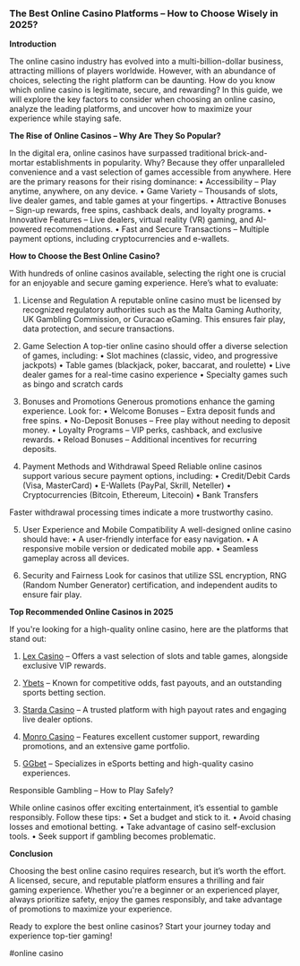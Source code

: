 ### The Best Online Casino Platforms – How to Choose Wisely in 2025?

**Introduction**

The online casino industry has evolved into a multi-billion-dollar business, attracting millions of players worldwide. However, with an abundance of choices, selecting the right platform can be daunting. How do you know which online casino is legitimate, secure, and rewarding? In this guide, we will explore the key factors to consider when choosing an online casino, analyze the leading platforms, and uncover how to maximize your experience while staying safe.

**The Rise of Online Casinos – Why Are They So Popular?**

In the digital era, online casinos have surpassed traditional brick-and-mortar establishments in popularity. Why? Because they offer unparalleled convenience and a vast selection of games accessible from anywhere. Here are the primary reasons for their rising dominance:
•	Accessibility – Play anytime, anywhere, on any device.
•	Game Variety – Thousands of slots, live dealer games, and table games at your fingertips.
•	Attractive Bonuses – Sign-up rewards, free spins, cashback deals, and loyalty programs.
•	Innovative Features – Live dealers, virtual reality (VR) gaming, and AI-powered recommendations.
•	Fast and Secure Transactions – Multiple payment options, including cryptocurrencies and e-wallets.

**How to Choose the Best Online Casino?**

With hundreds of online casinos available, selecting the right one is crucial for an enjoyable and secure gaming experience. Here’s what to evaluate:
1. License and Regulation
A reputable online casino must be licensed by recognized regulatory authorities such as the Malta Gaming Authority, UK Gambling Commission, or Curacao eGaming. This ensures fair play, data protection, and secure transactions.

2. Game Selection
A top-tier online casino should offer a diverse selection of games, including:
•	Slot machines (classic, video, and progressive jackpots)
•	Table games (blackjack, poker, baccarat, and roulette)
•	Live dealer games for a real-time casino experience
•	Specialty games such as bingo and scratch cards

3. Bonuses and Promotions
Generous promotions enhance the gaming experience. Look for:
•	Welcome Bonuses – Extra deposit funds and free spins.
•	No-Deposit Bonuses – Free play without needing to deposit money.
•	Loyalty Programs – VIP perks, cashback, and exclusive rewards.
•	Reload Bonuses – Additional incentives for recurring deposits.

4. Payment Methods and Withdrawal Speed
Reliable online casinos support various secure payment options, including:
•	Credit/Debit Cards (Visa, MasterCard)
•	E-Wallets (PayPal, Skrill, Neteller)
•	Cryptocurrencies (Bitcoin, Ethereum, Litecoin)
•	Bank Transfers

Faster withdrawal processing times indicate a more trustworthy casino.

5. User Experience and Mobile Compatibility
A well-designed online casino should have:
•	A user-friendly interface for easy navigation.
•	A responsive mobile version or dedicated mobile app.
•	Seamless gameplay across all devices.

6. Security and Fairness
Look for casinos that utilize SSL encryption, RNG (Random Number Generator) certification, and independent audits to ensure fair play.

**Top Recommended Online Casinos in 2025**

If you're looking for a high-quality online casino, here are the platforms that stand out:

1.	[Lex Casino](https://data.ltbet.com/top/lex.casino/) – Offers a vast selection of slots and table games, alongside exclusive VIP rewards.

2.	[Ybets](https://data.ltbet.com/top/ybets/) – Known for competitive odds, fast payouts, and an outstanding sports betting section.

3.	[Starda Casino](https://data.ltbet.com/top/starda.casino/) – A trusted platform with high payout rates and engaging live dealer options.

4.	[Monro Casino](https://data.ltbet.com/top/monro/) – Features excellent customer support, rewarding promotions, and an extensive game portfolio.

5.	[GGbet](https://data.ltbet.com/top/ggbet/) – Specializes in eSports betting and high-quality casino experiences.

Responsible Gambling – How to Play Safely?

While online casinos offer exciting entertainment, it’s essential to gamble responsibly. Follow these tips:
•	Set a budget and stick to it.
•	Avoid chasing losses and emotional betting.
•	Take advantage of casino self-exclusion tools.
•	Seek support if gambling becomes problematic.

**Conclusion**

Choosing the best online casino requires research, but it’s worth the effort. A licensed, secure, and reputable platform ensures a thrilling and fair gaming experience. Whether you're a beginner or an experienced player, always prioritize safety, enjoy the games responsibly, and take advantage of promotions to maximize your experience.

Ready to explore the best online casinos? Start your journey today and experience top-tier gaming!

#online casino
